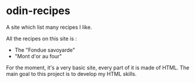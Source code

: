 # odin-recipes
A site which list many recipes I like. 

All the recipes on this site is : 
- The "Fondue savoyarde" 
- "Mont d'or au four"

For the moment, it's a very basic site, every part of it is made of HTML. The main goal to this project
is to develop my HTML skills. 